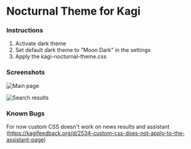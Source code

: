 # Nocturnal Theme for Kagi

### Instructions
1. Activate dark theme
2. Set default dark theme to "Moon Dark" in the settings
3. Apply the kagi-nocturnal-theme.css

### Screenshots

![Main page](https://screenshot.hostux.net/u/sqnEgC.png)


![Search results](https://screenshot.hostux.net/u/9SIKUX.png)

### Known Bugs

For now custom CSS doesn't work on news results and assistant (https://kagifeedback.org/d/2534-custom-css-does-not-apply-to-the-assistant-page)
